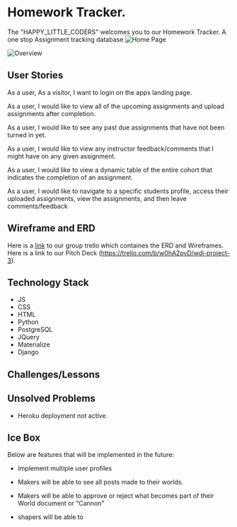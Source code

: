# Homework Tracker.

The "HAPPY_LITTLE_CODERS" welcomes you to our Homework Tracker. A one stop Assignment tracking database 
![Home Page](https://imgur.com/JQcXSXI.png "Homework Tracker Home Page")

![Overview](https://imgur.com/E0Dz4YY.png "Homework Tracker Overview")

## User Stories

As a user, As a visitor, I want to login on the apps landing page.

As a user, I would like to view all of the upcoming assignments and upload assignments after completion.

As a user, I would like to see any past due assignments that have not been turned in yet. 

As a user, I would like to view any instructor feedback/comments that I might have on any given assignment.

As a user, I would like to view a dynamic table of the entire cohort that indicates the completion of an assignment.

As a user, I would like to navigate to a specific students profile, access their uploaded assignments, view the assignments, and then leave comments/feedback

## Wireframe and ERD

Here is a [link](https://trello.com/b/w0hA2pvD/wdi-project-3) to our group trello which containes the ERD and Wireframes.
Here is a link to our Pitch Deck (https://trello.com/b/w0hA2pvD/wdi-project-3).

## Technology Stack

-   JS
-   CSS
-   HTML
-   Python
-   PostgreSQL
-   JQuery
-   Materialize
-   Django


## Challenges/Lessons


## Unsolved Problems


+ Heroku deployment not active.

## Ice Box

Below are features that will be implemented in the future:
+ Implement multiple user profiles

+ Makers will be able to see all posts made to their worlds.

+ Makers will be able to approve or reject what becomes part of their World document or "Cannon"

+ shapers will be able to
